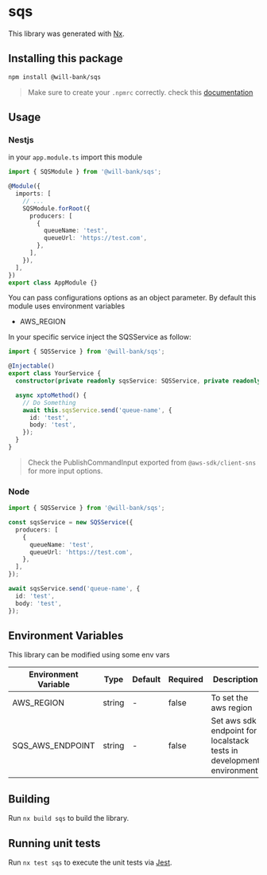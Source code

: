 # sqs

This library was generated with [Nx](https://nx.dev).

## Installing this package

```bash
npm install @will-bank/sqs
```

> Make sure to create your `.npmrc` correctly. check this [documentation](../../docs/NPMRC.md)

## Usage

### Nestjs

in your `app.module.ts` import this module

```ts
import { SQSModule } from '@will-bank/sqs';

@Module({
  imports: [
    // ...
    SQSModule.forRoot({
      producers: [
        {
          queueName: 'test',
          queueUrl: 'https://test.com',
        },
      ],
    }),
  ],
})
export class AppModule {}
```

You can pass configurations options as an object parameter. By default this module uses environment variables

- AWS_REGION

In your specific service inject the SQSService as follow:

```ts
import { SQSService } from '@will-bank/sqs';

@Injectable()
export class YourService {
  constructor(private readonly sqsService: SQSService, private readonly configService: ConfigService) {}

  async xptoMethod() {
    // Do Something
    await this.sqsService.send('queue-name', {
      id: 'test',
      body: 'test',
    });
  }
}
```

> Check the PublishCommandInput exported from `@aws-sdk/client-sns` for more input options.

### Node

```ts
import { SQSService } from '@will-bank/sqs';

const sqsService = new SQSService({
  producers: [
    {
      queueName: 'test',
      queueUrl: 'https://test.com',
    },
  ],
});

await sqsService.send('queue-name', {
  id: 'test',
  body: 'test',
});
```

## Environment Variables

This library can be modified using some env vars

| Environment Variable | Type   | Default | Required | Description                                                          |
| -------------------- | ------ | ------- | -------- | -------------------------------------------------------------------- |
| AWS_REGION           | string | -       | false    | To set the aws region                                                |
| SQS_AWS_ENDPOINT     | string | -       | false    | Set aws sdk endpoint for localstack tests in development environment |

## Building

Run `nx build sqs` to build the library.

## Running unit tests

Run `nx test sqs` to execute the unit tests via [Jest](https://jestjs.io).
